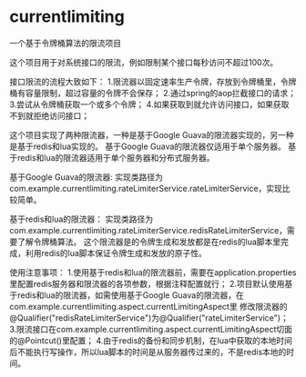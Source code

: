 # currentlimiting
一个基于令牌桶算法的限流项目

这个项目用于对系统接口的限流，例如限制某个接口每秒访问不超过100次。

接口限流的流程大致如下：
1.限流器以固定速率生产令牌，存放到令牌桶里，令牌桶有容量限制，超过容量的令牌不会保存；
2.通过spring的aop拦截接口的请求；
3.尝试从令牌桶获取一个或多个令牌；
4.如果获取到就允许访问接口，如果获取不到就拒绝访问接口；



这个项目实现了两种限流器，一种是基于Google Guava的限流器实现的，另一种是基于redis和lua实现的。
基于Google Guava的限流器仅适用于单个服务器。
基于redis和lua的限流器适用于单个服务器和分布式服务器。

基于Google Guava的限流器:
实现类路径为com.example.currentlimiting.rateLimiterService.rateLimiterService，实现比较简单。

基于redis和lua的限流器：
实现类路径为com.example.currentlimiting.rateLimiterService.redisRateLimiterService，需要了解令牌桶算法。
这个限流器是的令牌生成和发放都是在redis的lua脚本里完成，利用redis的lua脚本保证令牌生成和发放的原子性。




使用注意事项：
1.使用基于redis和lua的限流器前，需要在application.properties里配置redis服务器和限流器的各项参数，根据注释配置就行；
2.项目默认使用基于redis和lua的限流器，如需使用基于Google Guava的限流器，在com.example.currentlimiting.aspect.currentLimitingAspect里
  修改限流器的@Qualifier("redisRateLimiterService")为@Qualifier("rateLimiterService")；
3.限流接口在com.example.currentlimiting.aspect.currentLimitingAspect切面的@Pointcut()里配置；
4.由于redis的备份和同步机制，在lua中获取的本地时间后不能执行写操作，所以lua脚本的时间是从服务器传过来的，不是redis本地的时间。
